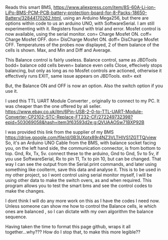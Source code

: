 Reads this smart BMS, 
https://www.aliexpress.com/item/8S-60A-Li-ion-LiPo-BMS-PCM-PCB-battery-protection-board-for-8-Packs-18650-Battery/32844170262.html,
using an Arduino Mega256, but there are options within code to us an arduino UNO, with SoftwareSerial.
I am still experimenting with it. Registers found with trial and error.
Mosfet control is now available, using the serial monitor.
con= Charge Mosfet ON.
coff= Charge Mosfet OFF.
don= DisCharge Mosfet ON.
doff= DisCharge Mosfet OFF.
Temperatures of the probes now displayed, 2 of them
balance of the cells is shown.
Max, and Min and Diff and Average.


This Balance control is fairly useless.
Balance control, same as JBDTools
bodd= balance odd cells
beven= balance even cells
Close, effecively stops balancing, but only as long as no Mosfet controls are actioned, otherwise it effectively runs EXIT, same issue appears on JBDTools.
exit= exit

But, the Balance ON and OFF is now an option.
Also the switch option if you use it.

I used this TTL UART Module Converter , originally to connect to my PC. It was cheaper than the one offered by ali seller.
https://www.ebay.co.uk/itm/6Pin-USB-2-0-to-TTL-UART-Module-Converter-CP2102-STC-Replace-FT232-CF/272249732398?epid=503069058&hash=item3f63593d2e:g:QVUAAOSw71BXP92B


I was provided this link from the supplier of my BMS
https://drive.google.com/file/d/0B3UXptx89r4NZ3VLTHlVS1ZGTTQ/view
So, it's an Arduino UNO
Cable from the BMS, with balance socket facing you, on the left hand side, the communication connector, is from bottom to top.
Gnd, Rx, Tx, 5v.
connect these to the arduino, Gnd to Gnd, 5v to 5v, if you use SoftwareSerial, Rx to pin 11, Tx to pin 10, but can be changed.
That way I can see the output from the Serial.print commands, and later using something like coolterm, save this data and analyse it.
This is to be used in my other project, so I wont control using serial monitor myself, I will be using other data to make the switch overs, as and when required.
This program allows you to test the smart bms and see the control codes to make the changes.

I dont think I will do any more work on this as I have the codes I need now. Unless someone can show me how to control the Balance cells, ie which ones are balanced , so I can dictate with my own algorithm the balance sequence.

Having taken the time to format this page github, wraps it all together...why???
How do I stop that, to make this more legible??
